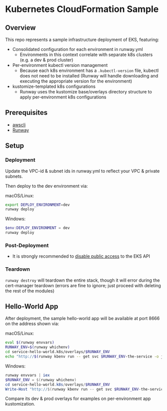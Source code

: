 # Kubernetes CloudFormation Sample

## Overview

This repo represents a sample infrastructure deployment of EKS, featuring:

* Consolidated configuration for each environment in runway.yml
  * Environments in this context correlate with separate k8s clusters (e.g. a dev & prod cluster)
* Per-environment kubectl version management
  * Because each k8s environment has a `.kubectl-version` file, kubectl does not need to be installed (Runway will handle downloading and executing the appropriate version for the environment)
* kustomize-templated k8s configurations
  * Runway uses the kustomize base/overlays directory structure to apply per-environment k8s configurations

## Prerequisites

* [awscli](https://docs.aws.amazon.com/cli/latest/userguide/cli-chap-install.html)
* [Runway](https://pypi.org/project/runway/)


## Setup

### Deployment

Update the VPC-id & subnet ids in runway.yml to reflect your VPC & private subnets.

Then deploy to the dev environment via:

macOS/Linux:

```sh
export DEPLOY_ENVIRONMENT=dev
runway deploy
```

Windows:

```powershell
$env:DEPLOY_ENVIRONMENT = dev
runway deploy
```

### Post-Deployment

* It is strongly recommended to [disable public access](https://docs.aws.amazon.com/eks/latest/userguide/cluster-endpoint.html#modify-endpoint-access) to the EKS API

### Teardown

`runway destroy` will teardown the entire stack, though it will error during the cert-manager teardown (errors are fine to ignore; just proceed with deleting the rest of the modules)

## Hello-World App

After deployment, the sample hello-world app will be available at port 8666 on the address shown via:

macOS/Linux:

```sh
eval $(runway envvars)
RUNWAY_ENV=$(runway whichenv)
cd service-hello-world.k8s/overlays/$RUNWAY_ENV
echo "http://$(runway kbenv run -- get svc $RUNWAY_ENV-the-service -o jsonpath="{.status.loadBalancer.ingress[0].hostname}"):8666/"
```

Windows:

```powershell
runway envvars | iex
$RUNWAY_ENV = $(runway whichenv)
cd service-hello-world.k8s/overlays/$RUNWAY_ENV
Write-Host "http://$(runway kbenv run -- get svc $RUNWAY_ENV-the-service -o jsonpath="{.status.loadBalancer.ingress[0].hostname}"):8666/"
```

Compare its dev & prod overlays for examples on per-environment app kustomization.
